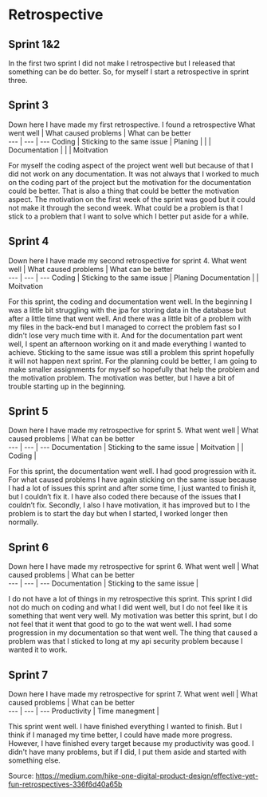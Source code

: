 # Retrospective

## Sprint 1&2
In the first two sprint I did not make I retrospective but I released that something can be do better. So, for myself I start a retrospective in sprint three.

## Sprint 3
Down here I have made my first retrospective. I found a retrospective
What went well | What caused problems | What can be better  
--- | --- | ---
Coding | Sticking to the same issue | Planing 
 | |  | Documentation
  |  |  | Moitvation
 
 For myself the coding aspect of the project went well but because of that I did not work on any documentation. It was not always that I worked to much on the coding part of the project but the motivation for the documentation could be better. That is also a thing that could be better the motivation aspect. The motivation on the first week of the sprint was good but it could not make it through the second week. What could be a problem is that I stick to a problem that I want to solve which I better put aside for a while.

## Sprint 4
Down here I have made my second retrospective for sprint 4. 
What went well | What caused problems | What can be better  
--- | --- | ---
Coding | Sticking to the same issue | Planing 
Documentation |  | Moitvation

For this sprint, the coding and documentation went well. In the beginning I was a little bit struggling with the jpa for storing data in the database but after a little time that went well. And there was a little bit of a problem with my files in the back-end but I managed to correct the problem fast so I didn't lose very much time with it. And for the documentation part went well, I spent an afternoon working on it and made everything I wanted to achieve. Sticking to the same issue was still a problem this sprint hopefully it will not happen next sprint. For the planning could be better, I am going to make smaller assignments for myself so hopefully that help the problem and the motivation problem. The motivation was better, but I have a bit of trouble starting up in the beginning.

## Sprint 5
Down here I have made my retrospective for sprint 5.
What went well | What caused problems | What can be better  
--- | --- | ---
Documentation | Sticking to the same issue | Moitvation
 | | Coding | 

For this sprint, the documentation went well. I had good progression with it. For what caused problems I have again sticking on the same issue because I had a lot of issues this sprint and after some time, I just wanted to finish it, but I couldn’t fix it. I have also coded there because of the issues that I couldn’t fix. Secondly, I also I have motivation, it has improved but to I the problem is to start the day but when I started, I worked longer then normally.

## Sprint 6
Down here I have made my retrospective for sprint 6.
What went well | What caused problems | What can be better  
--- | --- | ---
Documentation | Sticking to the same issue | 

I do not have a lot of things in my retrospective this sprint. This sprint I did not do much on coding and what I did went well, but I do not feel like it is something that went very well. My motivation was better this sprint, but I do not feel that it went that good to go to the wat went well. I had some progression in my documentation so that went well. The thing that caused a problem was that I sticked to long at my api security problem because I wanted it to work.

## Sprint 7
Down here I have made my retrospective for sprint 7.
What went well | What caused problems | What can be better  
--- | --- | ---
Productivity | Time manegment | 

This sprint went well. I have finished everything I wanted to finish. But I think if I managed my time better, I could have made more progress. However, I have finished every target because my productivity was good. I didn't have many problems, but if I did, I put them aside and started with something else.

Source: https://medium.com/hike-one-digital-product-design/effective-yet-fun-retrospectives-336f6d40a65b
